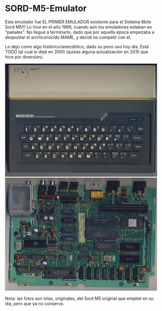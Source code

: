 # SORD-M5-Emulator

Este emulador fue EL PRIMER EMULADOR existente para el Sistema 8bits Sord M5!!!
Lo hice en el año 1999, cuando aún los emuladores estaban en "pañales".
No llegué a terminarlo, dado que por aquella época empezaba a despuntar el archiconocido MAME, y decidí no competir con él.

Lo dejo como algo histórico/anecdótico, dado su poco uso hoy día. Está TODO tal cual lo dejé en 2000 (quizás alguna actualización en 2015 que hice por diversión).

![Imagen sord1](https://github.com/jepalza/SORD-M5-Emulator/blob/main/FOTOS/SORDM52.JPG)
![Imagen sord2](https://github.com/jepalza/SORD-M5-Emulator/blob/main/FOTOS/SORDINT2.JPG)

Nota: las fotos son mias, originales, del Sord M5 original que empleé en su día, pero que ya no conservo.

